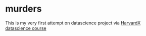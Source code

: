 # murders
This is my very first attempt on datascience project via [HarvardX datascience course](https://www.edx.org/professional-certificate/harvardx-data-science)
